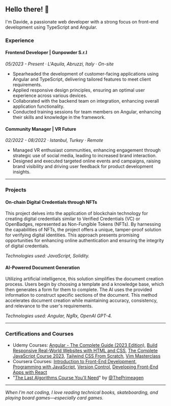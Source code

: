 ## Hello there! 👋

I'm Davide, a passionate web developer with a strong focus on front-end development using TypeScript and Angular.

### Experience

#### Frontend Developer | Gunpowder S.r.l

_05/2023 - Present · L'Aquila, Abruzzi, Italy · On-site_

-   Spearheaded the development of customer-facing applications using Angular and TypeScript, delivering tailored features to meet client requirements.
-   Applied responsive design principles, ensuring an optimal user experience across various devices.
-   Collaborated with the backend team on integration, enhancing overall application functionality.
-   Conducted training sessions for team members on Angular, enhancing their skills and knowledge in the framework.

#### Community Manager | VR Future

_02/2022 - 08/2022 · Istanbul, Turkey · Remote_

-   Managed VR enthusiast communities, enhancing engagement through strategic use of social media, leading to increased brand interaction.
-   Designed and executed targeted online events and campaigns, raising brand visibility and driving user feedback for product development insights.

<hr />

### Projects

#### On-chain Digital Credentials through NFTs

This project delves into the application of blockchain technology for creating digital credentials similar to Verified Credentials (VC) or OpenBadges, represented as Non-Fungible Tokens (NFTs). By harnessing the capabilities of NFTs, the project offers a unique, tamper-proof solution for verifying digital identities. This approach presents promising opportunities for enhancing online authentication and ensuring the integrity of digital credentials.

_Technologies used: JavaScript, Solidity._

#### AI-Powered Document Generation
Utilizing artificial intelligence, this solution simplifies the document creation process. Users begin by choosing a template and a knowledge base, which then generates a form for them to complete. The AI uses the provided information to construct specific sections of the document. This method accelerates document creation while maintaining accuracy, consistency, and relevance to the user's requirements.

_Technologies used: Angular, NgRx, OpenAI GPT-4._

<hr />

### Certifications and Courses

-   Udemy Courses: [Angular - The Complete Guide (2023 Edition)](https://www.udemy.com/certificate/UC-e4dda295-9c78-441b-aae1-451db0c1ad44/), [Build Responsive Real-World Websites with HTML and CSS](https://www.udemy.com/certificate/UC-2bec81d8-67ef-468e-97d8-07ad6bb58936/), [The Complete JavaScript Course 2023](https://www.udemy.com/certificate/UC-cd23a732-be62-4d21-857a-4799f2bfba2a/), [Tailwind CSS From Scratch](https://www.udemy.com/certificate/UC-1566c965-c264-48f5-b70a-8916b6ca1aba/), [Vim Masterclass](https://www.udemy.com/certificate/UC-9430aefe-8fd0-4451-b134-643ee7bc9aa/)
-   Coursera Courses: [Introduction to Front-End Development](https://www.coursera.org/account/accomplishments/certificate/SYJU6KW9JSTV), [Programming with JavaScript](https://www.coursera.org/account/accomplishments/certificate/T7TKX3G397KY), [Version Control](https://www.coursera.org/account/accomplishments/certificate/PBQXXA2MK9JH), [Developing Front-End Apps with React](https://www.coursera.org/account/accomplishments/certificate/AUBFJHX6QJMY)
-   "[The Last Algorithms Course You'll Need](https://frontendmasters.com/courses/algorithms/)" by [@ThePrimeagen](https://twitter.com/ThePrimeagen)

<hr />

_When I'm not coding, I love reading technical books, skateboarding, and playing board games—especially card games._
